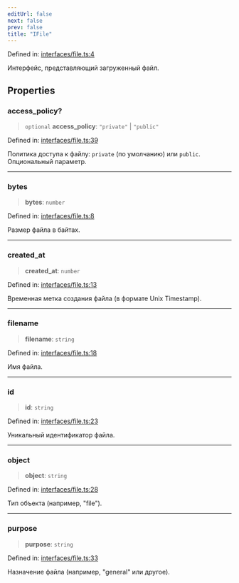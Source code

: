 ```yaml
---
editUrl: false
next: false
prev: false
title: "IFile"
---
```


Defined in: [interfaces/file.ts:4](https://github.com/zloishavrin/gigachat-node/blob/bfc199e41701dd976fcf9cf2361694059bd4c0d3/src/interfaces/file.ts#L4)

Интерфейс, представляющий загруженный файл.

## Properties

### access\_policy?

> `optional` **access\_policy**: `"private"` \| `"public"`

Defined in: [interfaces/file.ts:39](https://github.com/zloishavrin/gigachat-node/blob/bfc199e41701dd976fcf9cf2361694059bd4c0d3/src/interfaces/file.ts#L39)

Политика доступа к файлу: `private` (по умолчанию) или `public`.
Опциональный параметр.

***

### bytes

> **bytes**: `number`

Defined in: [interfaces/file.ts:8](https://github.com/zloishavrin/gigachat-node/blob/bfc199e41701dd976fcf9cf2361694059bd4c0d3/src/interfaces/file.ts#L8)

Размер файла в байтах.

***

### created\_at

> **created\_at**: `number`

Defined in: [interfaces/file.ts:13](https://github.com/zloishavrin/gigachat-node/blob/bfc199e41701dd976fcf9cf2361694059bd4c0d3/src/interfaces/file.ts#L13)

Временная метка создания файла (в формате Unix Timestamp).

***

### filename

> **filename**: `string`

Defined in: [interfaces/file.ts:18](https://github.com/zloishavrin/gigachat-node/blob/bfc199e41701dd976fcf9cf2361694059bd4c0d3/src/interfaces/file.ts#L18)

Имя файла.

***

### id

> **id**: `string`

Defined in: [interfaces/file.ts:23](https://github.com/zloishavrin/gigachat-node/blob/bfc199e41701dd976fcf9cf2361694059bd4c0d3/src/interfaces/file.ts#L23)

Уникальный идентификатор файла.

***

### object

> **object**: `string`

Defined in: [interfaces/file.ts:28](https://github.com/zloishavrin/gigachat-node/blob/bfc199e41701dd976fcf9cf2361694059bd4c0d3/src/interfaces/file.ts#L28)

Тип объекта (например, "file").

***

### purpose

> **purpose**: `string`

Defined in: [interfaces/file.ts:33](https://github.com/zloishavrin/gigachat-node/blob/bfc199e41701dd976fcf9cf2361694059bd4c0d3/src/interfaces/file.ts#L33)

Назначение файла (например, "general" или другое).
